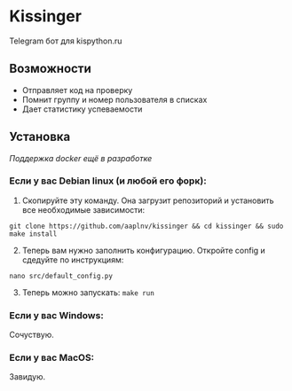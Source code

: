 # Kissinger

Telegram бот для kispython.ru

## Возможности
* Отправляет код на проверку
* Помнит группу и номер пользователя в списках
* Дает статистику успеваемости

## Установка
*Поддержка docker ещё в разработке*

### Если у вас Debian linux (и любой его форк):
1. Скопируйте эту команду. Она загрузит репозиторий и установить все необходимые зависимости:

```git clone https://github.com/aaplnv/kissinger && cd kissinger && sudo make install```

2. Теперь вам нужно заполнить конфигурацию. Откройте config и сдедуйте по инструкциям:

```nano src/default_config.py```

3. Теперь можно запускать:
```make run```

### Если у вас Windows:
Сочуствую.

### Если у вас MacOS:
Завидую.